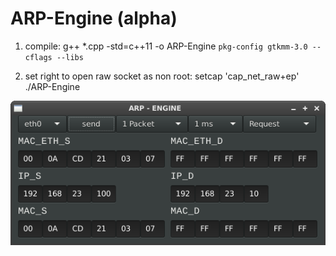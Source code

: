 # ARP-Engine (alpha)

1. compile:
g++ *.cpp -std=c++11 -o ARP-Engine `pkg-config gtkmm-3.0 --cflags --libs`

2. set right to open raw socket as non root:
setcap 'cap_net_raw+ep' ./ARP-Engine

![alt tag](https://github.com/bitspalter/ARP-Engine/blob/master/ARP-Engine.png "ARP-Engine")
